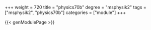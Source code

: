 +++
weight = 720
title = "physics70b"
degree = "msphysik2"
tags = ["msphysik2", "physics70b"]
categories = ["module"]
+++

{{< genModulePage >}}
